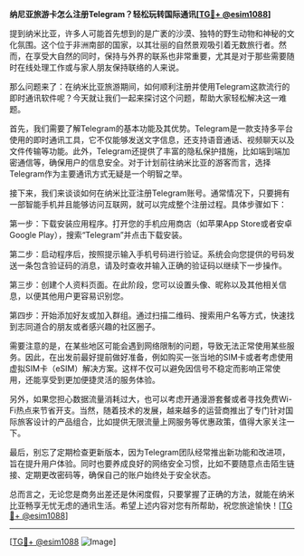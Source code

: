 **纳尼亚旅游卡怎么注册Telegram？轻松玩转国际通讯[[TG💪+ @esim1088](https://t.me/s/esim1088)]**

提到纳米比亚，许多人可能首先想到的是广袤的沙漠、独特的野生动物和神秘的文化氛围。这个位于非洲南部的国家，以其壮丽的自然景观吸引着无数旅行者。然而，在享受大自然的同时，保持与外界的联系也非常重要，尤其是对于那些需要随时在线处理工作或与家人朋友保持联络的人来说。

那么问题来了：在纳米比亚旅游期间，如何顺利注册并使用Telegram这款流行的即时通讯软件呢？今天就让我们一起来探讨这个问题，帮助大家轻松解决这一难题。

首先，我们需要了解Telegram的基本功能及其优势。Telegram是一款支持多平台使用的即时通讯工具，它不仅能够发送文字信息，还支持语音通话、视频聊天以及文件传输等功能。此外，Telegram还提供了丰富的隐私保护措施，比如端到端加密通信等，确保用户的信息安全。对于计划前往纳米比亚的游客而言，选择Telegram作为主要通讯方式无疑是一个明智之举。

接下来，我们来谈谈如何在纳米比亚注册Telegram账号。通常情况下，只要拥有一部智能手机并且能够访问互联网，就可以完成整个注册过程。具体步骤如下：

第一步：下载安装应用程序。打开您的手机应用商店（如苹果App Store或者安卓Google Play），搜索“Telegram”并点击下载安装。

第二步：启动程序后，按照提示输入手机号码进行验证。系统会向您提供的号码发送一条包含验证码的消息，请及时查收并输入正确的验证码以继续下一步操作。

第三步：创建个人资料页面。在此阶段，您可以设置头像、昵称以及其他相关信息，以便其他用户更容易识别您。

第四步：开始添加好友或加入群组。通过扫描二维码、搜索用户名等方式，快速找到志同道合的朋友或者感兴趣的社区圈子。

需要注意的是，在某些地区可能会遇到网络限制的问题，导致无法正常使用某些服务。因此，在出发前最好提前做好准备，例如购买一张当地的SIM卡或者考虑使用虚拟SIM卡（eSIM）解决方案。这样不仅可以避免因信号不稳定而影响正常使用，还能享受到更加便捷灵活的服务体验。

另外，如果您担心数据流量消耗过大，也可以考虑开通漫游套餐或者寻找免费Wi-Fi热点来节省开支。当然，随着技术的发展，越来越多的运营商推出了专门针对国际旅客设计的产品组合，比如提供无限流量上网服务等优惠政策，值得大家关注一下。

最后，别忘了定期检查更新版本，因为Telegram团队经常推出新功能和改进项，旨在提升用户体验。同时也要养成良好的网络安全习惯，比如不要随意点击陌生链接、定期更改密码等，确保自己的账户始终处于安全状态。

总而言之，无论您是商务出差还是休闲度假，只要掌握了正确的方法，就能在纳米比亚畅享无忧无虑的通讯生活。希望上述内容对您有所帮助，祝您旅途愉快！[[TG💪+ @esim1088](https://t.me/s/esim1088)]

---

[[TG💪+ @esim1088](https://t.me/s/esim1088) ![Image](https://i.postimg.cc/4NQfJmqS/Snipaste-2025-05-13-00-14-12.png)]